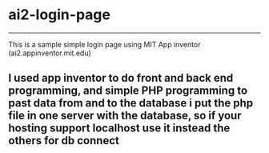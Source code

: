 # ai2-login-page
-------------------------------------------------------------

This is a sample simple login page using MIT App inventor (ai2.appinventor.mit.edu)

I used app inventor to do front and back end programming, and simple PHP programming to past data from and to the database
i put the php file in one server with the database, so if your hosting support localhost use it instead the others for db connect
--------------------------------------------------------------
